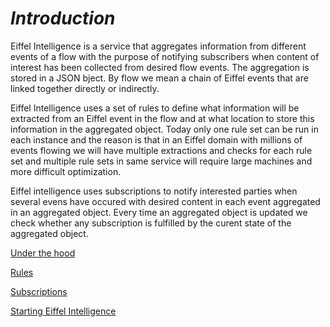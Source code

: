 
# _Introduction_

Eiffel Intelligence is a service that aggregates information from different events of a flow with the purpose of notifying subscribers when content of interest has been collected from desired flow events. The aggregation is stored in a JSON bject. By flow we mean a chain of Eiffel events that are linked together directly or indirectly. 

Eiffel Intelligence uses a set of rules to define what information will be extracted from an Eiffel event in the flow and at what location to store this information in the aggregated object. Today only one rule set can be run in each instance and the reason is that in an Eiffel domain with millions of events flowing we will have multiple extractions and checks for each rule set and multiple rule sets in same service will require large machines and more difficult optimization.

Eiffel intelligence uses subscriptions to notify interested parties when several evens have occured with desired content in each event aggregated in an aggregated object. Every time an aggregated object is updated we check whether any subscription is fulfilled by the curent state of the aggregated object. 

[Under the hood](under_hood.md)

[Rules](rules.md)

[Subscriptions](subscription.md)

[Starting Eiffel Intelligence](starting.md)
